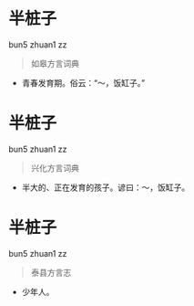 # 半桩子
bun5 zhuan1 zz
> 如皋方言词典
- 青春发育期。俗云：“～，饭缸子。”

# 半桩子
bun5 zhuan1 zz
> 兴化方言词典
- 半大的、正在发育的孩子。谚曰：～，饭缸子。

# 半桩子
bun5 zhuan1 zz
> 泰县方言志
- 少年人。
